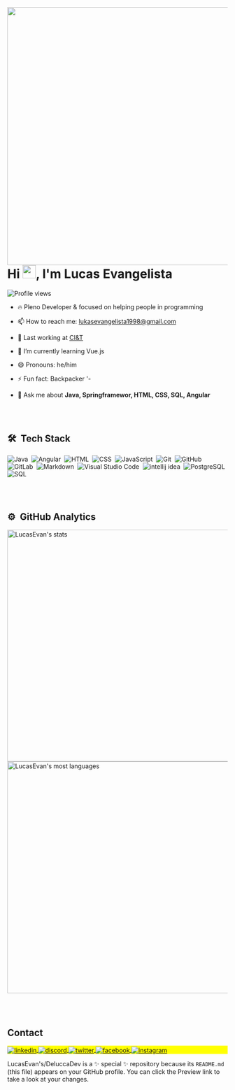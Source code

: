 <img align="right" height="590em" src="https://raw.githubusercontent.com/gist/DeluccaDev/390207ff0c1af81e87592a33e079ac89/raw/9abc426af0f4d230e89b0b5418da60703deecb12/giftcard.svg"/>

<h1 align="left">Hi <img src="https://raw.githubusercontent.com/kaueMarques/kaueMarques/master/hi.gif" height="30px">, I'm Lucas Evangelista</h1>

<p align="left"> <img src="https://komarev.com/ghpvc/?username=lucasevangelista&color=yellow" alt="Profile views" /> </p>

- 🔥 Pleno Developer & focused on helping people in programming

-  📫 How to reach me: lukasevangelista1998@gmail.com

- 🔭 Last working at [CI&T]([https://ciandt.com/])

- 🌱 I’m currently learning Vue.js
  
- 😄 Pronouns: he/him
  
- ⚡ Fun fact: Backpacker '-

- 💬 Ask me about **Java, Springframewor, HTML, CSS, SQL, Angular**



<br><br>

## 🛠 &nbsp;Tech Stack

![Java](https://img.shields.io/badge/-Java-05122A?style=flat&logo=Java)&nbsp;
![Angular](https://img.shields.io/badge/-Angular-05122A?style=flat&logo=Angular)&nbsp;
![HTML](https://img.shields.io/badge/-HTML-05122A?style=flat&logo=HTML5)&nbsp;
![CSS](https://img.shields.io/badge/-CSS-05122A?style=flat&logo=CSS3&logoColor=1572B6)&nbsp;
![JavaScript](https://img.shields.io/badge/-JavaScript-05122A?style=flat&logo=javascript)&nbsp;
![Git](https://img.shields.io/badge/-Git-05122A?style=flat&logo=git)&nbsp;
![GitHub](https://img.shields.io/badge/-GitHub-05122A?style=flat&logo=github)&nbsp;
![GitLab](https://img.shields.io/badge/-GitLab-05122A?style=flat&logo=GitLab)&nbsp;
![Markdown](https://img.shields.io/badge/-Markdown-05122A?style=flat&logo=markdown)&nbsp;
![Visual Studio Code](https://img.shields.io/badge/-Visual%20Studio%20Code-05122A?style=flat&logo=visual-studio-code&logoColor=007ACC)&nbsp;
![intellij idea](https://img.shields.io/badge/-intellijIdea-05122A?style=flat&logo=intellijIdea)&nbsp;
![PostgreSQL](https://img.shields.io/badge/-PostgreSQL-05122A?style=flat&logo=postgresql)&nbsp;
![SQL](https://img.shields.io/badge/-SQLite-05122A?style=flat&logo=sql)&nbsp;

<br><br>

## ⚙️ &nbsp;GitHub Analytics

<p align="left">
<img width="530em" src="https://github-readme-stats.vercel.app/api?username=lucas&show_icons=true&theme=vision-friendly-dark" alt="LucasEvan's stats"/>
<img width="530em" src="https://github-readme-stats.vercel.app/api/top-langs/?username=lucas&layout=compact&theme=vision-friendly-dark" alt="LucasEvan's most languages"/>
</p>

<br><br>

## Contact

<p align="left" style="background:yellow">
  <a href="https://linkedin.com/in/luccasevangelista" target="_blank">
  <img align="center" src="https://img.shields.io/badge/-lucasevans-05122A?style=flat&logo=linkedin" alt="linkedin"/>
</a>
  <a href="https://discord.com/channels/lucasoprogram" target="_blank">
 <img align="center" src="https://img.shields.io/badge/-lucasevans-05122A?style=flat&logo=discord" alt="discord"/>
</a>
<a href="https://twitter.com/programLucas" target="_blank">
  <img align="center" src="https://img.shields.io/badge/-lucasevans-05122A?style=flat&logo=twitter" alt="twitter"/>  
</a>
  <a href="https://facebook.com/DevDelucca" target="_blank">
  <img align="center" src="https://img.shields.io/badge/-lucasevans-05122A?style=flat&logo=facebook" alt="facebook"/>  
</a>
<a href="https://instagram.com/lucasoprogram" target="_blank">
 <img align="center" src="https://img.shields.io/badge/-lucasevans-05122A?style=flat&logo=instagram" alt="instagram"/>
</a>
</p>


LucasEvan's/DeluccaDev is a ✨ special ✨ repository because its `README.md` (this file) appears on your GitHub profile.
You can click the Preview link to take a look at your changes.

